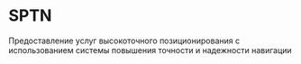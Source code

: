 # SPTN
Предоставление услуг высокоточного позиционирования с использованием системы повышения точности и надежности навигации
